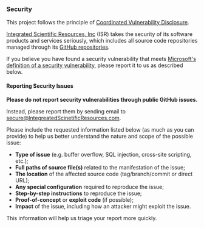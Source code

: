 ### Security

This project follows the principle of [Coordinated Vulnerability Disclosure](https://www.microsoft.com/en-us/msrc/cvd).

[Integrated Scientific Resources, Inc](https://integratedscientificresources.com/) (ISR) takes the security of its software products and services seriously, which includes all source code repositories managed through its [GitHub repositories](https://github.com/AteCoder).

If you believe you have found a security vulnerability that meets [Microsoft's definition of a security vulnerability](https://docs.microsoft.com/en-us/previous-versions/tn-archive/cc751383(v=technet.10)), please report it to us as described below.

#### Reporting Security Issues

**Please do not report security vulnerabilities through public GitHub issues.**

Instead, please report them by sending email to [secure@IntegreatedScinetificResources.com](mailto:secure@IntegreatedScinetificResources.com). 

Please include the requested information listed below (as much as you can provide) to help us better understand the nature and scope of the possible issue:

  * __Type of issue__ (e.g. buffer overflow, SQL injection, cross-site scripting, etc.);
  * __Full paths of source file(s)__ related to the manifestation of the issue;
  * __The location__ of the affected source code (tag/branch/commit or direct URL);
  * __Any special configuration__ required to reproduce the issue;
  * __Step-by-step instructions__ to reproduce the issue;
  * __Proof-of-concept__ or __exploit code__ (if possible);
  * __Impact__ of the issue, including how an attacker might exploit the issue.

This information will help us triage your report more quickly.
